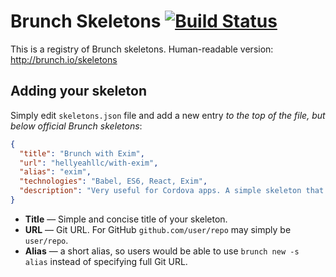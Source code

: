 # Brunch Skeletons [![Build Status](https://travis-ci.org/brunch/skeletons.svg?branch=master)](https://travis-ci.org/brunch/skeletons)

This is a registry of Brunch skeletons. Human-readable version: http://brunch.io/skeletons

## Adding your skeleton

Simply edit `skeletons.json` file and add a new entry *to the top of the file, but below official Brunch skeletons*:

```json
{
  "title": "Brunch with Exim",
  "url": "hellyeahllc/with-exim",
  "alias": "exim",
  "technologies": "Babel, ES6, React, Exim",
  "description": "Very useful for Cordova apps. A simple skeleton that uses HTML5 boilerplate, React and Exim framework."
}
```

* **Title** &mdash; Simple and concise title of your skeleton.
* **URL** &mdash; Git URL. For GitHub `github.com/user/repo` may simply be `user/repo`.
* **Alias** &mdash; a short alias, so users would be able to use `brunch new -s alias` instead of specifying full Git URL.
